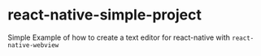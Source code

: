 # react-native-simple-project
Simple Example of how to create a text editor for react-native with `react-native-webview`
